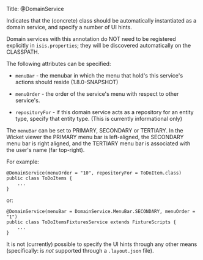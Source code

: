 Title: @DomainService

Indicates that the (concrete) class should be automatically instantiated as a domain service, and specify a number of
UI hints.

Domain services with this annotation do NOT need to be registered explicitly in `isis.properties`; they will be
discovered automatically on the CLASSPATH.

The following attributes can be specified:

* `menuBar` - the menubar in which the menu that hold's this service's actions should reside (1.8.0-SNAPSHOT)

* `menuOrder` - the order of the service's menu with respect to other service's.

* `repositoryFor` - if this domain service acts as a repository for an entity type, specify that entity type.  (This is currently informational only)

The `menuBar` can be set to PRIMARY, SECONDARY or TERTIARY.  In the Wicket viewer the PRIMARY menu bar is left-aligned,
the SECONDARY menu bar is right aligned, and the TERTIARY menu bar is associated with the user's name (far top-right).

For example:

    @DomainService(menuOrder = "10", repositoryFor = ToDoItem.class)
    public class ToDoItems {
        ...
    }

or:

    @DomainService(menuBar = DomainService.MenuBar.SECONDARY, menuOrder = "1")
    public class ToDoItemsFixturesService extends FixtureScripts {
        ...
    }

It is not (currently) possible to specify the UI hints through any other means (specifically: is *not* supported through a `.layout.json` file).